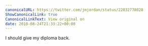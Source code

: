 ```yaml
---
canonicalURL: https://twitter.com/jmjordan/status/22032778028
ShowCanonicalLink: true
CanonicalLinkText: View original on
date: 2010-08-24T21:33:22+00:00
---
```

I should give my diploma back.